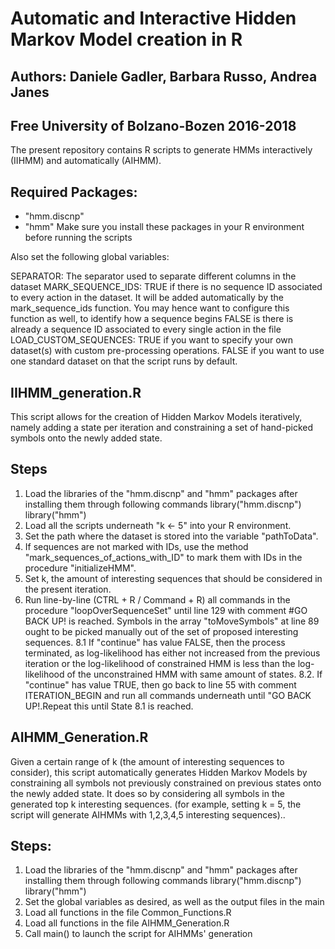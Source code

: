 # Automatic and Interactive Hidden Markov Model creation in R
## Authors: Daniele Gadler, Barbara Russo, Andrea Janes
## Free University of Bolzano-Bozen 2016-2018


The present repository contains R scripts to generate HMMs interactively (IIHMM) and automatically (AIHMM).  

## Required Packages:
- "hmm.discnp"
- "hmm"
Make sure you install these packages in your R environment before running the scripts

Also set the following global variables:

SEPARATOR: The separator used to separate different columns in the dataset
MARK_SEQUENCE_IDS:   TRUE if there is no sequence ID associated to every action in the dataset. It will be added automatically by the mark_sequence_ids function. You may hence want to configure this function as well, to identify how a sequence begins
                    FALSE is there is already a sequence ID associated to every single action in the file
LOAD_CUSTOM_SEQUENCES: TRUE if you want to specify your own dataset(s) with custom pre-processing operations. 
                       FALSE if you want to use one standard dataset on that the script runs by default. 



## IIHMM_generation.R
This script allows for the creation of Hidden Markov Models iteratively, namely adding a state per iteration and constraining a set of hand-picked symbols onto the newly added state.

## Steps
1. Load the libraries of the "hmm.discnp" and "hmm" packages after installing them through following commands
library("hmm.discnp")
library("hmm")
2. Load all the scripts underneath "k <- 5" into your R environment.
3. Set the path where the dataset is stored into the variable "pathToData".
4. If sequences are not marked with IDs, use the method "mark_sequences_of_actions_with_ID" to mark them with IDs in the procedure "initializeHMM".
6. Set k, the amount of interesting sequences that should be considered in the present iteration.
7. Run line-by-line (CTRL + R / Command + R) all commands in the procedure "loopOverSequenceSet" until line 129 with comment	#GO BACK UP! is reached. Symbols in the array "toMoveSymbols" at line 89 ought to be picked manually out of the set of proposed interesting sequences.
8.1 If "continue" has value FALSE, then the process terminated, as log-likelihood has either not increased from the previous iteration or the log-likelihood of constrained HMM is less than the log-likelihood of the unconstrained HMM with same amount of states.
8.2. If "continue" has value TRUE, then go back to line 55 with comment ITERATION_BEGIN and run all commands underneath until "GO BACK UP!.Repeat this until State 8.1 is reached.

## AIHMM_Generation.R
Given a certain range of k (the amount of interesting sequences to consider), this script automatically generates Hidden Markov Models by constraining all symbols not previously constrained on previous states onto the newly added state. It does so by considering all symbols in the generated top k interesting sequences. (for example, setting k = 5, the script will generate AIHMMs with 1,2,3,4,5 interesting sequences)..

## Steps:
1. Load the libraries of the "hmm.discnp" and "hmm" packages after installing them through following commands
library("hmm.discnp")
library("hmm")
2. Set the global variables as desired, as well as the output files in the main
2. Load all functions in the file Common_Functions.R
3. Load all functions in the file AIHMM_Generation.R
4. Call main() to launch the script for AIHMMs' generation







